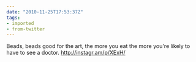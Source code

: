 ```yaml
---
date: "2010-11-25T17:53:37Z"
tags:
- imported
- from-twitter
---
```

Beads, beads good for the art, the more you eat the more you're likely to have to see a doctor. http://instagr.am/p/XExH/

